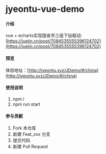 # jyeontu-vue-demo

#### 介绍
vue + echarts实现国省市三级下钻联动:[https://juejin.cn/post/7084535555396124702](https://juejin.cn/post/7084535555396124702)

#### 预览
体验地址：[http://jyeontu.xyz/JDemo/#/china](http://jyeontu.xyz/JDemo/#/china)


#### 使用说明

1.  npm i
2.  npm run start

#### 参与贡献

1.  Fork 本仓库
2.  新建 Feat_xxx 分支
3.  提交代码
4.  新建 Pull Request


